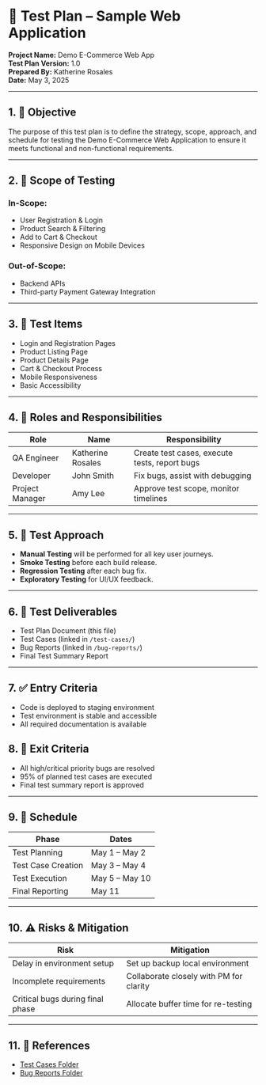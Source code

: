 # 🧪 Test Plan – Sample Web Application

**Project Name:** Demo E-Commerce Web App  
**Test Plan Version:** 1.0  
**Prepared By:** Katherine Rosales  
**Date:** May 3, 2025

---

## 1. 🎯 Objective

The purpose of this test plan is to define the strategy, scope, approach, and schedule for testing the Demo E-Commerce Web Application to ensure it meets functional and non-functional requirements.

---

## 2. 🧱 Scope of Testing

### In-Scope:
- User Registration & Login
- Product Search & Filtering
- Add to Cart & Checkout
- Responsive Design on Mobile Devices

### Out-of-Scope:
- Backend APIs
- Third-party Payment Gateway Integration

---

## 3. 🔑 Test Items

- Login and Registration Pages  
- Product Listing Page  
- Product Details Page  
- Cart & Checkout Process  
- Mobile Responsiveness  
- Basic Accessibility

---

## 4. 👥 Roles and Responsibilities

| Role           | Name                | Responsibility                         |
|----------------|---------------------|----------------------------------------|
| QA Engineer    | Katherine Rosales   | Create test cases, execute tests, report bugs |
| Developer      | John Smith          | Fix bugs, assist with debugging        |
| Project Manager| Amy Lee             | Approve test scope, monitor timelines  |

---

## 5. 🔁 Test Approach

- **Manual Testing** will be performed for all key user journeys.
- **Smoke Testing** before each build release.
- **Regression Testing** after each bug fix.
- **Exploratory Testing** for UI/UX feedback.

---

## 6. 🧪 Test Deliverables

- Test Plan Document (this file)  
- Test Cases (linked in `/test-cases/`)  
- Bug Reports (linked in `/bug-reports/`)  
- Final Test Summary Report

---

## 7. ✅ Entry Criteria

- Code is deployed to staging environment  
- Test environment is stable and accessible  
- All required documentation is available  

## 8. 🚫 Exit Criteria

- All high/critical priority bugs are resolved  
- 95% of planned test cases are executed  
- Final test summary report is approved

---

## 9. 📆 Schedule

| Phase                | Dates              |
|----------------------|--------------------|
| Test Planning        | May 1 – May 2      |
| Test Case Creation   | May 3 – May 4      |
| Test Execution       | May 5 – May 10     |
| Final Reporting      | May 11             |

---

## 10. ⚠️ Risks & Mitigation

| Risk                                 | Mitigation                            |
|--------------------------------------|----------------------------------------|
| Delay in environment setup           | Set up backup local environment        |
| Incomplete requirements              | Collaborate closely with PM for clarity|
| Critical bugs during final phase     | Allocate buffer time for re-testing    |

---

## 11. 📎 References

- [Test Cases Folder](../test-cases/)
- [Bug Reports Folder](../bug-reports/)
